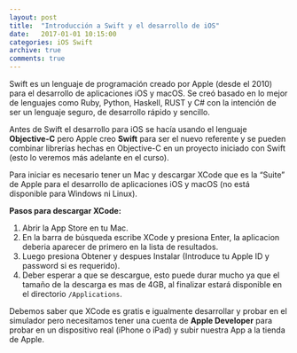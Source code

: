```yaml
---
layout: post
title:  "Introducción a Swift y el desarrollo de iOS"
date:   2017-01-01 10:15:00
categories: iOS Swift
archive: true
comments: true
---
```


Swift es un lenguaje de programación creado por Apple (desde el 2010) para el desarrollo de aplicaciones iOS y macOS. Se creó basado en lo mejor de lenguajes como Ruby, Python, Haskell, RUST y C# con la intención de ser un lenguaje seguro, de desarrollo rápido y sencillo.

Antes de Swift el desarrollo para iOS se hacía usando el lenguaje **Objective-C** pero Apple creo **Swift** para ser el nuevo referente y se pueden combinar librerías hechas en Objective-C en un proyecto iniciado con Swift (esto lo veremos más adelante en el curso).

Para iniciar es necesario tener un Mac y descargar XCode que es la “Suite” de Apple para el desarrollo de aplicaciones iOS y macOS (no está disponible para Windows ni Linux).

**Pasos para descargar XCode:**

1. Abrir la App Store en tu Mac.
2. En la barra de búsqueda escribe XCode y presiona Enter, la aplicacion deberia aparecer de primero en la lista de resultados.
3. Luego presiona Obtener y despues Instalar (Introduce tu Apple ID y password si es requerido).
4. Deber esperar a que se descargue, esto puede durar mucho ya que el tamaño de la descarga es mas de 4GB, al finalizar estará disponible en el directorio `/Applications`.

Debemos saber que XCode es gratis e igualmente desarrollar y probar en el simulador pero necesitamos tener una cuenta de **Apple Developer** para probar en un dispositivo real (iPhone o iPad) y subir nuestra App a la tienda de Apple.
